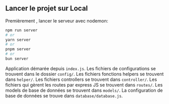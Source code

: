 ## Lancer le projet sur Local

Premièrement , lancer le serveur avec nodemon:

```bash
npm run server
# or
yarn server
# or
pnpm server
# or
bun server
```

Application démarée depuis `index.js`. 
Les fichiers de configurations se trouvent dans le dossier `config/`. 
Les fichiers fonctions helpers se trouvent dans `helper/`. 
Les fichiers controllers se trouvent dans `controller/`. 
Les fichiers qui gèrent les routes par express JS se trouvent dans `routes/`. 
Les models de base de données se trouvent dans `models/`. 
La configuration  de base de données se trouve dans `database/database.js`. 


